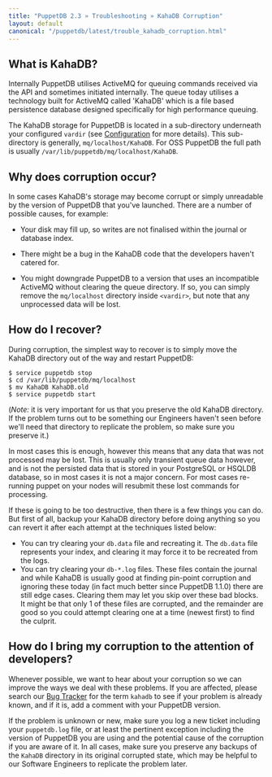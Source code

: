 ```yaml
---
title: "PuppetDB 2.3 » Troubleshooting » KahaDB Corruption"
layout: default
canonical: "/puppetdb/latest/trouble_kahadb_corruption.html"
---
```


[configure_vardir]: ./configure.html#vardir
[tracker]: https://tickets.puppetlabs.com/browse/PDB

What is KahaDB?
-----

Internally PuppetDB utilises ActiveMQ for queuing commands received via the API and sometimes initiated internally. The queue today utilises a technology built for ActiveMQ called 'KahaDB' which is a file based persistence database designed specifically for high performance queuing.

The KahaDB storage for PuppetDB is located in a sub-directory underneath your configured `vardir` (see [Configuration][configure_vardir] for more details). This sub-directory is generally, `mq/localhost/KahaDB`. For OSS PuppetDB the full path is usually `/var/lib/puppetdb/mq/localhost/KahaDB`.

Why does corruption occur?
-----

In some cases KahaDB's storage may become corrupt or simply unreadable
by the version of PuppetDB that you've launched.  There are a number
of possible causes, for example:

* Your disk may fill up, so writes are not finalised within the journal or database index.

* There might be a bug in the KahaDB code that the developers haven't catered for.

* You might downgrade PuppetDB to a version that uses an incompatible
  ActiveMQ without clearing the queue directory.  If so, you can
  simply remove the `mq/localhost` directory inside `<vardir>`, but
  note that any unprocessed data will be lost.

How do I recover?
-----

During corruption, the simplest way to recover is to simply move the KahaDB directory out of the way and restart PuppetDB:

    $ service puppetdb stop
    $ cd /var/lib/puppetdb/mq/localhost
    $ mv KahaDB KahaDB.old
    $ service puppetdb start

(*Note:* it is very important for us that you preserve the old KahaDB directory. If the problem turns out to be something our Engineers haven't seen before we'll need that directory to replicate the problem, so make sure you preserve it.)

In most cases this is enough, however this means that any data that was not processed may be lost. This is usually only transient queue data however, and is not the persisted data that is stored in your PostgreSQL or HSQLDB database, so in most cases it is not a major concern. For most cases re-running puppet on your nodes will resubmit these lost commands for processing.

If these is going to be too destructive, then there is a few things you can do. But first of all, backup your KahaDB directory before doing anything so you can revert it after each attempt at the techniques listed below:

* You can try clearing your `db.data` file and recreating it. The `db.data` file represents your index, and clearing it may force it to be recreated from the logs.
* You can try clearing your `db-*.log` files. These files contain the journal and while KahaDB is usually good at finding pin-point corruption and ignoring these today (in fact much better since PuppetDB 1.1.0) there are still edge cases.  Clearing them may let you skip over these bad blocks. It might be that only 1 of these files are corrupted, and the remainder are good so you could attempt clearing one at a time (newest first) to find the culprit.

How do I bring my corruption to the attention of developers?
-----

Whenever possible, we want to hear about your corruption so we can improve the ways we deal with these problems. If you are affected, please search our [Bug Tracker][tracker] for the term `kahadb` to see if your problem is already known, and if it is, add a comment with your PuppetDB version.

If the problem is unknown or new, make sure you log a new ticket including your `puppetdb.log` file, or at least the pertinent exception including the version of PuppetDB you are using and the potential cause of the corruption if you are aware of it. In all cases, make sure you preserve any backups of the `KahaDB` directory in its original corrupted state, which may be helpful to our Software Engineers to replicate the problem later.
